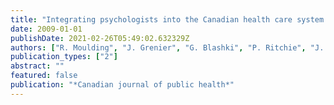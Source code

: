 ```yaml
---
title: "Integrating psychologists into the Canadian health care system: The example of Australia"
date: 2009-01-01
publishDate: 2021-02-26T05:49:02.632329Z
authors: ["R. Moulding", "J. Grenier", "G. Blashki", "P. Ritchie", "J. Pirkis", "M. H. Chomienne"]
publication_types: ["2"]
abstract: ""
featured: false
publication: "*Canadian journal of public health*"
---
```


